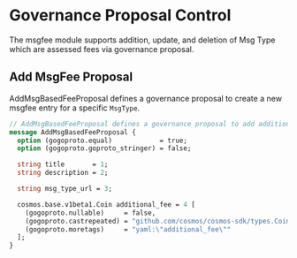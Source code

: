 # Governance Proposal Control

The msgfee module supports addition, update, and deletion of Msg Type which are assessed fees via governance proposal.



## Add MsgFee Proposal

AddMsgBasedFeeProposal defines a governance proposal to create a new msgfee entry for a specific `MsgType`.

```protobuf
// AddMsgBasedFeeProposal defines a governance proposal to add additional msg based fee
message AddMsgBasedFeeProposal {
  option (gogoproto.equal)            = true;
  option (gogoproto.goproto_stringer) = false;

  string title       = 1;
  string description = 2;

  string msg_type_url = 3;

  cosmos.base.v1beta1.Coin additional_fee = 4 [
    (gogoproto.nullable)     = false,
    (gogoproto.castrepeated) = "github.com/cosmos/cosmos-sdk/types.Coins",
    (gogoproto.moretags)     = "yaml:\"additional_fee\""
  ];
}

```

